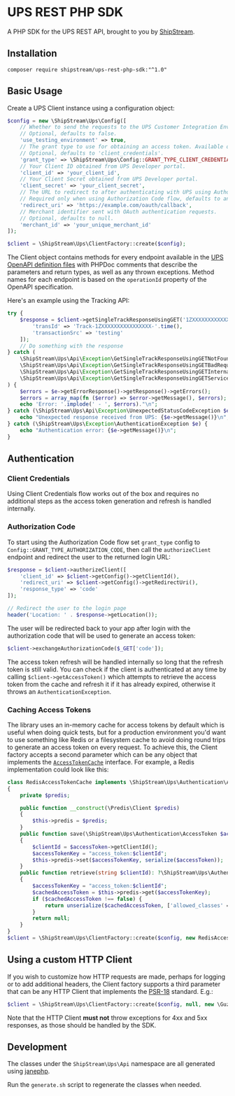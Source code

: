 # UPS REST PHP SDK

A PHP SDK for the UPS REST API, brought to you by [ShipStream](https://shipstream.io).

## Installation

```shell
composer require shipstream/ups-rest-php-sdk:"^1.0"
```

## Basic Usage

Create a UPS Client instance using a configuration object:

```php
$config = new \ShipStream\Ups\Config([
    // Whether to send the requests to the UPS Customer Integration Environment instead of the production environment.
    // Optional, defaults to false.
    'use_testing_environment' => true,
    // The grant type to use for obtaining an access token. Available options: 'client_credentials', 'authorization_code'.
    // Optional, defaults to 'client_credentials'.
    'grant_type' => \ShipStream\Ups\Config::GRANT_TYPE_CLIENT_CREDENTIALS,
    // Your Client ID obtained from UPS Developer portal.
    'client_id' => 'your_client_id',
    // Your Client Secret obtained from UPS Developer portal.
    'client_secret' => 'your_client_secret',
    // The URL to redirect to after authenticating with UPS using Authorization Code flow.
    // Required only when using Authorization Code flow, defaults to an empty string.
    'redirect_uri' => 'https://example.com/oauth/callback',
    // Merchant identifier sent with OAuth authentication requests.
    // Optional, defaults to null.
    'merchant_id' => 'your_unique_merchant_id'
]);

$client = \ShipStream\Ups\ClientFactory::create($config);
```

The Client object contains methods for every endpoint available in the [UPS OpenAPI definition files](./openapi) with 
PHPDoc comments that describe the parameters and return types, as well as any thrown exceptions. 
Method names for each endpoint is based on the `operationId` property of the OpenAPI specification.

Here's an example using the Tracking API:

```php
try {
    $response = $client->getSingleTrackResponseUsingGET('1ZXXXXXXXXXXXXXXXX', $queryParams = [], $headers = [
        'transId' => 'Track-1ZXXXXXXXXXXXXXXXX-'.time(),
        'transactionSrc' => 'testing'
    ]);
    // Do something with the response
} catch (
    \ShipStream\Ups\Api\Exception\GetSingleTrackResponseUsingGETNotFoundException |
    \ShipStream\Ups\Api\Exception\GetSingleTrackResponseUsingGETBadRequestException |
    \ShipStream\Ups\Api\Exception\GetSingleTrackResponseUsingGETInternalServerErrorException |
    \ShipStream\Ups\Api\Exception\GetSingleTrackResponseUsingGETServiceUnavailableException $e
) {
    $errors = $e->getErrorResponse()->getResponse()->getErrors();
    $errors = array_map(fn ($error) => $error->getMessage(), $errors);
    echo 'Error: '.implode(' - ', $errors)."\n";
} catch (\ShipStream\Ups\Api\Exception\UnexpectedStatusCodeException $e) {
    echo "Unexpected response received from UPS: {$e->getMessage()}\n";
} catch (\ShipStream\Ups\Exception\AuthenticationException $e) {
    echo "Authentication error: {$e->getMessage()}\n";
}
```

## Authentication

### Client Credentials

Using Client Credentials flow works out of the box and requires no additional steps as the access token generation and refresh is handled internally.

### Authorization Code

To start using the Authorization Code flow set `grant_type` config to `Config::GRANT_TYPE_AUTHORIZATION_CODE`, then call the `authorizeClient` endpoint 
and redirect the user to the returned login URL:

```php
$response = $client->authorizeClient([
    'client_id' => $client->getConfig()->getClientId(),
    'redirect_uri' => $client->getConfig()->getRedirectUri(),
    'response_type' => 'code'
]);

// Redirect the user to the login page
header('Location: ' . $response->getLocation());
```

The user will be redirected back to your app after login with the authorization code that will be used to generate an access token:

```php
$client->exchangeAuthorizationCode($_GET['code']);
```

The access token refresh will be handled internally so long that the refresh token is still valid. 
You can check if the client is authenticated at any time by calling `$client->getAccessToken()` which attempts to retrieve 
the access token from the cache and refresh it if it has already expired, otherwise it throws an `AuthenticationException`.

### Caching Access Tokens

The library uses an in-memory cache for access tokens by default which is useful when doing quick tests, but for a production 
environment you'd want to use something like Redis or a filesystem cache to avoid doing round trips to generate an access token on every request.
To achieve this, the Client factory accepts a second parameter which can be any object that implements the [`AccessTokenCache`](./src/Authentication/AccessTokenCache.php) interface.
For example, a Redis implementation could look like this:

```php
class RedisAccessTokenCache implements \ShipStream\Ups\Authentication\AccessTokenCache
{
    private $predis;

    public function __construct(\Predis\Client $predis)
    {
        $this->predis = $predis;
    }
    public function save(\ShipStream\Ups\Authentication\AccessToken $accessToken)
    {
        $clientId = $accessToken->getClientId();
        $accessTokenKey = "access_token:$clientId";
        $this->predis->set($accessTokenKey, serialize($accessToken));
    }
    public function retrieve(string $clientId): ?\ShipStream\Ups\Authentication\AccessToken
    {
        $accessTokenKey = "access_token:$clientId";
        $cachedAccessToken = $this->predis->get($accessTokenKey);
        if ($cachedAccessToken !== false) {
            return unserialize($cachedAccessToken, ['allowed_classes' => [\ShipStream\Ups\Authentication\AccessToken::class]]);
        }
        return null;
    }
}
$client = \ShipStream\Ups\ClientFactory::create($config, new RedisAccessTokenCache(new \Predis\Client()));
```

## Using a custom HTTP Client

If you wish to customize how HTTP requests are made, perhaps for logging or to add additional headers, the Client factory supports 
a third parameter that can be any HTTP Client that implements the [PSR-18](https://www.php-fig.org/psr/psr-18/) standard. E.g.:

```php
$client = \ShipStream\Ups\ClientFactory::create($config, null, new \GuzzleHttp\Client());
```

Note that the HTTP Client **must not** throw exceptions for 4xx and 5xx responses, as those should be handled by the SDK.

## Development

The classes under the `ShipStream\Ups\Api` namespace are all generated using [janephp](https://jane.readthedocs.io/en/latest/index.html). 

Run the `generate.sh` script to regenerate the classes when needed.
